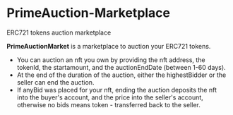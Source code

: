 # PrimeAuction-Marketplace
ERC721 tokens auction marketplace 

**PrimeAuctionMarket** is a marketplace to auction your ERC721 tokens.

- You can auction an nft you own by providing the nft address, the tokenId, the startamount, and the auctionEndDate (between 1-60 days).
- At the end of the duration of the auction, either the highestBidder or the seller can end the auction.
- If anyBid was placed for your nft, ending the auction deposits the nft into the buyer's account, and the price into the seller's account, otherwise no bids means token - transferred back to the seller.
